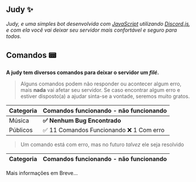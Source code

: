 ## Judy ✨
*Judy, e uma simples bot desenvolvida com [JavaScript](https://www.javascript.com/) utilizando [Discord.js](https://discord.js.org/?source=post_page---------------------------#/), e com ela você vai deixar seu servidor mais confortável e seguro para todos.*
## Comandos 📟
**A judy tem diversos comandos para deixar o servidor um *filé*.**
> Alguns comandos podem não responder ou acontecer algum erro, mais **nada** vai afetar seu servidor.
> Se caso encontrar algum erro e estiver disposto(a) a ajudar sinta-se a vontade, seremos muito gratos.

Categoria | Comandos funcionando - não funcionando
-------- | ----------
Música|**✅ Nenhum Bug Encontrado**
Públicos|✅ 11 Comandos Funcionando ❌ 1 Com erro
> Um comando está com erro, mas no futuro *talvez* ele seja resolvido

Categoria | Comandos funcionando - não funcionando
-------- | ----------
Mais informações em Breve...
